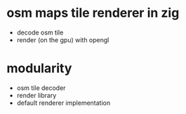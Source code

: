 # osm maps tile renderer in zig

- decode osm tile
- render (on the gpu) with opengl

# modularity

- osm tile decoder
- render library
- default renderer implementation
